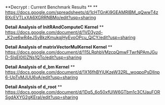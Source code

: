 **Decrypt : Current Benchmark Results **
**
https://docs.google.com/spreadsheets/d/1cHTGnKi9GEAMRIBM_qQwwT4zBXcEVTLxXA6XGRRNBMo/edit?usp=sharing

**Detail Analysis of InitRAndComputeC Kernel**
**
https://docs.google.com/document/d/1VD3yzd-_K2ve6wR4eJSyBkzKmukqjHyEvoOPcu_QiCY/edit?usp=sharing

**Detail Analysis of matrixVectorMulKernel Kernel**
**
https://docs.google.com/document/d/115LRqhbVMzcpQmwFTwrNPAmJGuD-SlsEl0l0ZNs1QTo/edit?usp=sharing

**Detail Analysis of d_bm Kernel**
**
https://docs.google.com/document/d/1X16fhBYjUKzeW32RL_woqpoPsDlInp6-UpTvMJUU6vA/edit?usp=sharing

**Detail Analysis of d_root**
**
https://docs.google.com/document/d/1Dq5_6o50xfUIW6GTbm1c3CfJauFORSgdAXYG2gKEraI/edit?usp=sharing



